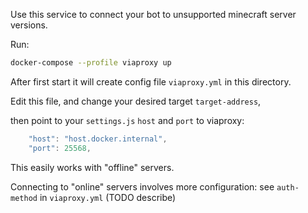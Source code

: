 Use this service to connect your bot to unsupported minecraft server versions.

Run:

```bash
docker-compose --profile viaproxy up
```

After first start it will create config file `viaproxy.yml` in this directory.

Edit this file, and change your desired target `target-address`, 

then point to your `settings.js` `host` and `port` to viaproxy:

```javascript
    "host": "host.docker.internal",
    "port": 25568,
```

This easily works with "offline" servers. 

Connecting to "online" servers involves more configuration: see `auth-method` in `viaproxy.yml` (TODO describe) 



